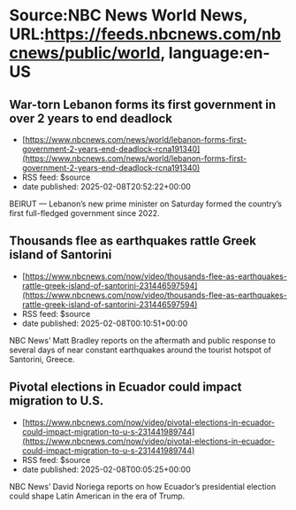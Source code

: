 # Source:NBC News World News, URL:https://feeds.nbcnews.com/nbcnews/public/world, language:en-US

## War-torn Lebanon forms its first government in over 2 years to end deadlock
 - [https://www.nbcnews.com/news/world/lebanon-forms-first-government-2-years-end-deadlock-rcna191340](https://www.nbcnews.com/news/world/lebanon-forms-first-government-2-years-end-deadlock-rcna191340)
 - RSS feed: $source
 - date published: 2025-02-08T20:52:22+00:00

BEIRUT — Lebanon’s new prime minister on Saturday formed the country’s first full-fledged government since 2022.

## Thousands flee as earthquakes rattle Greek island of Santorini
 - [https://www.nbcnews.com/now/video/thousands-flee-as-earthquakes-rattle-greek-island-of-santorini-231446597594](https://www.nbcnews.com/now/video/thousands-flee-as-earthquakes-rattle-greek-island-of-santorini-231446597594)
 - RSS feed: $source
 - date published: 2025-02-08T00:10:51+00:00

NBC News’ Matt Bradley reports on the aftermath and public response to several days of near constant earthquakes around the tourist hotspot of Santorini, Greece.

## Pivotal elections in Ecuador could impact migration to U.S.
 - [https://www.nbcnews.com/now/video/pivotal-elections-in-ecuador-could-impact-migration-to-u-s-231441989744](https://www.nbcnews.com/now/video/pivotal-elections-in-ecuador-could-impact-migration-to-u-s-231441989744)
 - RSS feed: $source
 - date published: 2025-02-08T00:05:25+00:00

NBC News’ David Noriega reports on how Ecuador’s presidential election could shape Latin American in the era of Trump.

